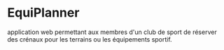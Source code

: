 # EquiPlanner
application web permettant aux membres d'un club de sport de réserver des crénaux pour les terrains ou les équipements sportif.
